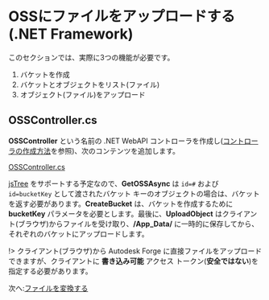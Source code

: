 # OSSにファイルをアップロードする(.NET Framework)

このセクションでは、実際に3つの機能が必要です。

1. バケットを作成
2. バケットとオブジェクトをリスト(ファイル)
3. オブジェクト(ファイル)をアップロード

## OSSController.cs

**OSSController** という名前の .NET WebAPI コントローラを作成し([コントローラの作成方法](/ja_jp/environment/setup/net_controller)を参照)、次のコンテンツを追加します。

[OSSController.cs](_snippets/viewmodels/net/OSSController.cs ':include :type=code csharp')

[jsTree](https://www.jstree.com/) をサポートする予定なので、**GetOSSAsync** は `id=#` および `id=bucketKey` として渡されたバケット キーのオブジェクトの場合は、バケットを返す必要があります。**CreateBucket** は、バケットを作成するために **bucketKey** パラメータを必要とします。最後に、**UploadObject** はクライアント(ブラウザ)からファイルを受け取り、**/App_Data/** に一時的に保存してから、それぞれのバケットにアップロードします。

!> クライアント(ブラウザ)から Autodesk Forge に直接ファイルをアップロードできますが、クライアントに **書き込み可能** アクセス トークン(**安全ではない**)を指定する必要があります。

次へ:[ファイルを変換する](/ja_jp/modelderivative/translate/)